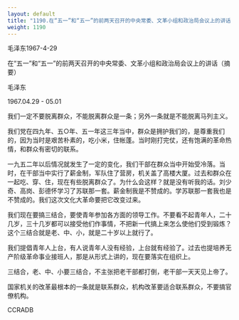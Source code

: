 ```yaml
---
layout: default
title: "1190.在“五一”和“五一”的前两天召开的中央常委、文革小组和政治局会议上的讲话（摘要）"
weight: 1190
---
```


毛泽东1967-4-29

在“五一”和“五一”的前两天召开的中央常委、文革小组和政治局会议上的讲话（摘要）

毛泽东

1967.04.29 - 05.01

我们一定不要脱离群众，不能脱离群众是一条；另外一条就是不能脱离马列主义。

我们党在四九年、五○年、五一年这三年当中，群众是拥护我们的，是尊重我们的，因为当时是艰苦朴素的，吃小米，住帐蓬。当时刚打完仗，还有饱满的革命热情，和群众有密切的联系。

一九五二年以后情况就发生了一定的变化，我们干部在群众当中开始受冷落。当时，在干部当中实行了薪金制，军队住了营房，机关盖了高楼大厦。过去和群众在一起吃、穿、住，现在有些脱离群众了。为什么会这样？就是没有听我的话。刘少奇、高岗、彭德怀学习了苏联那一套。薪金制我是不赞成的。学苏联那一套我也是不赞成的。我们这次文化大革命要把它改变过来。

我们现在要搞三结合，要使青年参加各方面的领导工作。不要看不起青年人，二十几岁，三十几岁都可以接受他们作事情，不把新一代搞上来怎么使他们受到锻炼？这个三结合就是老、中、小，就是二十岁以上就行了。

我们提倡青年人上台，有人说青年人没有经验，上台就有经验了。过去也提培养无产阶级革命事业接班人，那是从形式上讲的，现在要落实在组织上。

三结合，老、中、小要三结合，不主张把老干部都打倒，老干部一天天见上帝了。

国家机关的改革最根本的一条就是联系群众，机构改革要适合联系群众，不要搞官僚机构。

CCRADB

